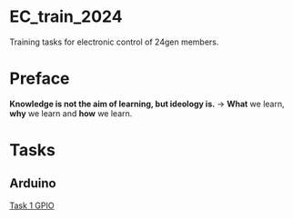 # EC_train_2024
Training tasks for electronic control of 24gen members.
# Preface
**Knowledge is not the aim of learning, but ideology is.** -> **What** we learn, **why** we learn and **how** we learn.
# Tasks
## Arduino
[Task 1 GPIO](Arduino/Task_1_GPIO/)
